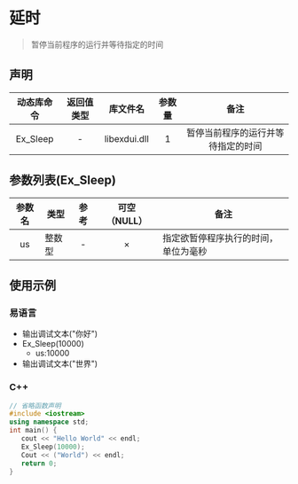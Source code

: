 # 延时

> 暂停当前程序的运行并等待指定的时间

## 声明

|动态库命令   |   返回值类型   |   库文件名   |   参数量   | 备注 |
|:--:|:--:|:--:|:--:|:--:|
|Ex_Sleep   |   -   |   libexdui.dll   |   1   |   暂停当前程序的运行并等待指定的时间|

## 参数列表(Ex_Sleep)

|参数名   |   类型   |   参考   |   可空（NULL）   | 备注 |
|:--:|----|:--:|:--:|----|
|us   |   整数型   |   -   |   ×   |   指定欲暂停程序执行的时间，单位为毫秒|


## 使用示例

### 易语言

- 输出调试文本("你好")
- Ex_Sleep(10000)
    - us:10000
- 输出调试文本("世界")

### C++

```C++
// 省略函数声明
#include <iostream> 
using namespace std; 
int main() {
   cout << "Hello World" << endl; 
   Ex_Sleep(10000);
   Cout << ("World") << endl;
   return 0;
}
```


